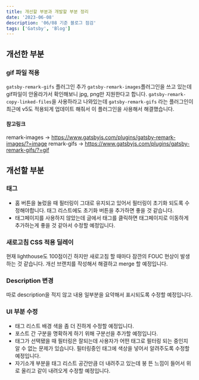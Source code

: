 ```yaml
---
title: 개선할 부분과 개발할 부분 정리
date: '2023-06-08'
description: '06/08 기준 블로그 점검'
tags: ['Gatsby', 'Blog']
---
```


## 개선한 부분

### gif 파일 적용

`gatsby-remark-gifs` 플러그인 추가
`gatsby-remark-images`플러그인을 쓰고 있는데 gif파일이 안올라가서 확인해보니 jpg, png만 지원한다고 합니다.
`gatsby-remark-copy-linked-files`을 사용하라고 나와있는데 `gatsby-remark-gifs` 라는 플러그인이 최근에 v5도 적용되게 업데이트 해줘서 이 플러그인을 사용해서 해결했습니다.

#### 참고링크

remark-images -> <https://www.gatsbyjs.com/plugins/gatsby-remark-images/?=image>
remark-gifs -> <https://www.gatsbyjs.com/plugins/gatsby-remark-gifs/?=gif>

## 개선할 부분

### 태그

- 홈 버튼을 눌렀을 때 필터링이 그대로 유지되고 있어서 필터링이 초기화 되도록 수정해야합니다.
  태그 리스트에도 초기화 버튼을 추가하면 좋을 것 같습니다.
- 태그페이지를 사용하지 않았는데 글에서 태그를 클릭하면 태그페이지로 이동하게 추가하는게 좋을 것 같아서 수정할 예정입니다.

### 새로고침 CSS 적용 딜레이

현재 lighthouse도 100점이긴 하지만 새로고침 할 때마다 잠깐의 FOUC 현상이 발생하는 것 같습니다.
개선 브랜치를 작성해서 해결하고 merge 할 예정입니다.

### Description 변경

따로 description을 적지 않고 내용 일부분을 요약해서 표시되도록 수정할 예정입니다.

### UI 부분 수정

- 태그 리스트 배경 색을 좀 더 진하게 수정할 예정입니다.
- 포스트 간 구분을 명확하게 하기 위해 구분선을 추가할 예정입니다.
- 태그가 선택됐을 때 필터링은 잘되는데 사용자가 어떤 태그로 필터링 되는 중인지 알 수 없는 문제가 있습니다.
  필터링중인 태그에 색상을 넣어서 알려주도록 수정할 예정입니다.
- 자기소개 부분을 태그 리스트 공간만큼 더 내려주고 있는데 붕 뜬 느낌이 들어서 위로 올리고 같이 내려오게 수정할 예정입니다.
